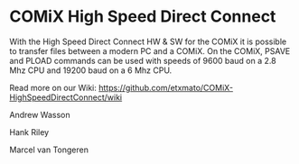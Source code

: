 # COMiX High Speed Direct Connect

With the High Speed Direct Connect HW & SW for the COMiX it is possible to transfer files between a modern PC and a COMiX. On the COMiX, PSAVE and PLOAD commands can be used with speeds of 9600 baud on a 2.8 Mhz CPU and 19200 baud on a 6 Mhz CPU.

Read more on our Wiki: https://github.com/etxmato/COMiX-HighSpeedDirectConnect/wiki

Andrew Wasson

Hank Riley

Marcel van Tongeren
